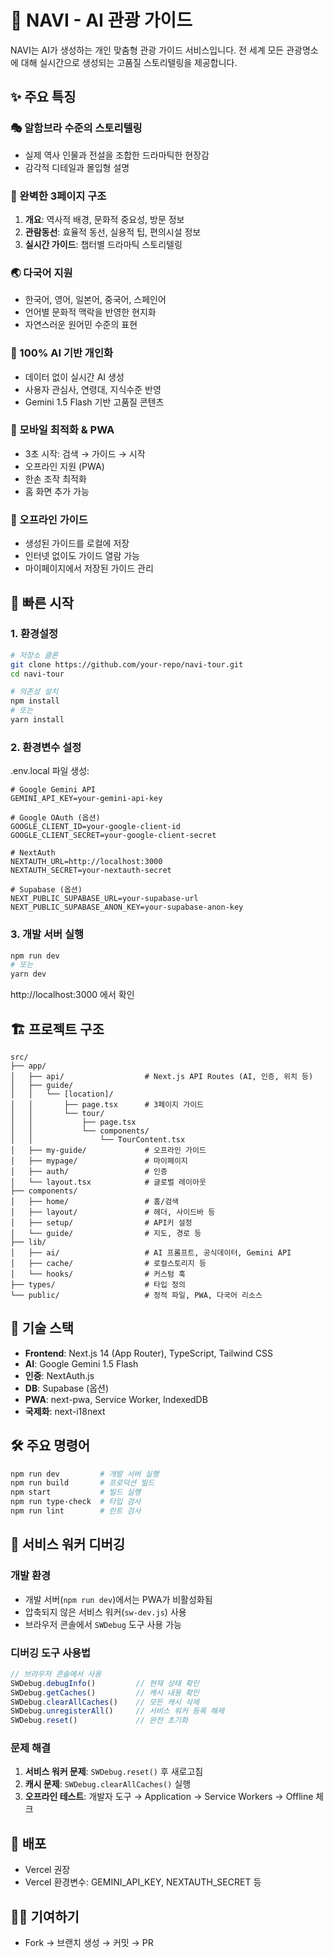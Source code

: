 # 🦋 NAVI - AI 관광 가이드

NAVI는 AI가 생성하는 개인 맞춤형 관광 가이드 서비스입니다. 전 세계 모든 관광명소에 대해 실시간으로 생성되는 고품질 스토리텔링을 제공합니다.

## ✨ 주요 특징

### 🎭 알함브라 수준의 스토리텔링
- 실제 역사 인물과 전설을 조합한 드라마틱한 현장감
- 감각적 디테일과 몰입형 설명

### 📖 완벽한 3페이지 구조
1. **개요**: 역사적 배경, 문화적 중요성, 방문 정보
2. **관람동선**: 효율적 동선, 실용적 팁, 편의시설 정보
3. **실시간 가이드**: 챕터별 드라마틱 스토리텔링

### 🌏 다국어 지원
- 한국어, 영어, 일본어, 중국어, 스페인어
- 언어별 문화적 맥락을 반영한 현지화
- 자연스러운 원어민 수준의 표현

### 🤖 100% AI 기반 개인화
- 데이터 없이 실시간 AI 생성
- 사용자 관심사, 연령대, 지식수준 반영
- Gemini 1.5 Flash 기반 고품질 콘텐츠

### 📱 모바일 최적화 & PWA
- 3초 시작: 검색 → 가이드 → 시작
- 오프라인 지원 (PWA)
- 한손 조작 최적화
- 홈 화면 추가 가능

### 💾 오프라인 가이드
- 생성된 가이드를 로컬에 저장
- 인터넷 없이도 가이드 열람 가능
- 마이페이지에서 저장된 가이드 관리

## 🚀 빠른 시작

### 1. 환경설정
```bash
# 저장소 클론
git clone https://github.com/your-repo/navi-tour.git
cd navi-tour

# 의존성 설치
npm install
# 또는
yarn install
```

### 2. 환경변수 설정
.env.local 파일 생성:
```
# Google Gemini API
GEMINI_API_KEY=your-gemini-api-key

# Google OAuth (옵션)
GOOGLE_CLIENT_ID=your-google-client-id
GOOGLE_CLIENT_SECRET=your-google-client-secret

# NextAuth
NEXTAUTH_URL=http://localhost:3000
NEXTAUTH_SECRET=your-nextauth-secret

# Supabase (옵션)
NEXT_PUBLIC_SUPABASE_URL=your-supabase-url
NEXT_PUBLIC_SUPABASE_ANON_KEY=your-supabase-anon-key
```

### 3. 개발 서버 실행
```bash
npm run dev
# 또는
yarn dev
```
http://localhost:3000 에서 확인

## 🏗️ 프로젝트 구조

```
src/
├── app/
│   ├── api/                  # Next.js API Routes (AI, 인증, 위치 등)
│   ├── guide/
│   │   └── [location]/
│   │       ├── page.tsx      # 3페이지 가이드
│   │       └── tour/
│   │           ├── page.tsx
│   │           └── components/
│   │               └── TourContent.tsx
│   ├── my-guide/             # 오프라인 가이드
│   ├── mypage/               # 마이페이지
│   ├── auth/                 # 인증
│   └── layout.tsx            # 글로벌 레이아웃
├── components/
│   ├── home/                 # 홈/검색
│   ├── layout/               # 헤더, 사이드바 등
│   ├── setup/                # API키 설정
│   └── guide/                # 지도, 경로 등
├── lib/
│   ├── ai/                   # AI 프롬프트, 공식데이터, Gemini API
│   ├── cache/                # 로컬스토리지 등
│   └── hooks/                # 커스텀 훅
├── types/                    # 타입 정의
└── public/                   # 정적 파일, PWA, 다국어 리소스
```

## 🎨 기술 스택
- **Frontend**: Next.js 14 (App Router), TypeScript, Tailwind CSS
- **AI**: Google Gemini 1.5 Flash
- **인증**: NextAuth.js
- **DB**: Supabase (옵션)
- **PWA**: next-pwa, Service Worker, IndexedDB
- **국제화**: next-i18next

## 🛠️ 주요 명령어
```bash
npm run dev         # 개발 서버 실행
npm run build       # 프로덕션 빌드
npm start           # 빌드 실행
npm run type-check  # 타입 검사
npm run lint        # 린트 검사
```

## 🔧 서비스 워커 디버깅

### 개발 환경
- 개발 서버(`npm run dev`)에서는 PWA가 비활성화됨
- 압축되지 않은 서비스 워커(`sw-dev.js`) 사용
- 브라우저 콘솔에서 `SWDebug` 도구 사용 가능

### 디버깅 도구 사용법
```javascript
// 브라우저 콘솔에서 사용
SWDebug.debugInfo()         // 현재 상태 확인
SWDebug.getCaches()         // 캐시 내용 확인
SWDebug.clearAllCaches()    // 모든 캐시 삭제
SWDebug.unregisterAll()     // 서비스 워커 등록 해제
SWDebug.reset()             // 완전 초기화
```

### 문제 해결
1. **서비스 워커 문제**: `SWDebug.reset()` 후 새로고침
2. **캐시 문제**: `SWDebug.clearAllCaches()` 실행
3. **오프라인 테스트**: 개발자 도구 → Application → Service Workers → Offline 체크

## 🛫 배포
- Vercel 권장
- Vercel 환경변수: GEMINI_API_KEY, NEXTAUTH_SECRET 등

## 🧑‍💻 기여하기
- Fork → 브랜치 생성 → 커밋 → PR